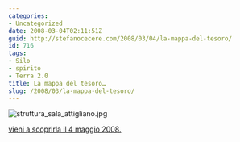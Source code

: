 ```yaml
---
categories:
- Uncategorized
date: 2008-03-04T02:11:51Z
guid: http://stefanocecere.com/2008/03/04/la-mappa-del-tesoro/
id: 716
tags:
- Silo
- spirito
- Terra 2.0
title: La mappa del tesoro…
slug: /2008/03/la-mappa-del-tesoro/
---
```


![struttura_sala_attigliano.jpg](http://stefanocecere.com/wp-content/uploads/sites/3/2008/03/struttura_sala_attigliano.jpg)

[vieni a scoprirla il 4 maggio 2008.](http://www.parcoattigliano.it/)